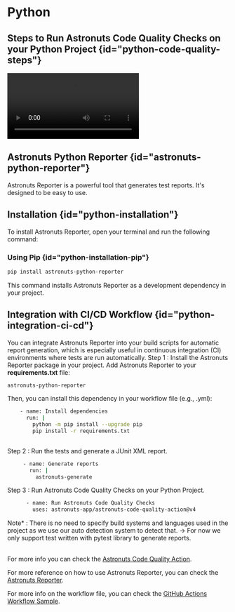 # Python

## Steps to Run Astronuts Code Quality Checks on your Python Project {id="python-code-quality-steps"}

<video src="https://youtu.be/EPU5-iRt97w" preview-src="python_video_thumbnail.png" /> {id="python-code-quality-setup-video"}

## Astronuts Python Reporter {id="astronuts-python-reporter"}

Astronuts Reporter is a powerful tool that generates test reports. It's designed to be easy to use.

## Installation {id="python-installation"}

To install Astronuts Reporter, open your terminal and run the following command:

### Using Pip {id="python-installation-pip"}

```bash
pip install astronuts-python-reporter
```

This command installs Astronuts Reporter as a development dependency in your project.

## Integration with CI/CD Workflow {id="python-integration-ci-cd"}

You can integrate Astronuts Reporter into your build scripts for automatic report generation, which is especially useful
in continuous integration (CI) environments where tests are run automatically.
Step 1 : Install the Astronuts Reporter package in your project.
Add Astronuts Reporter to your **requirements.txt** file:

```bash
astronuts-python-reporter
```

Then, you can install this dependency in your workflow file (e.g., .yml):

```bash
    - name: Install dependencies
      run: |
        python -m pip install --upgrade pip
        pip install -r requirements.txt
        
```

Step 2 : Run the tests and generate a JUnit XML report.

```bash
     - name: Generate reports
       run: |
         astronuts-generate
```

Step 3 : Run Astronuts Code Quality Checks on your Python Project.

```bash
      - name: Run Astronuts Code Quality Checks
        uses: astronuts-app/astronuts-code-quality-action@v4
```
Note* : There is no need to specify build systems and languages used in the project as we use our auto detection system to detect that.
        -> For now we only support test written with pytest library to generate reports.
<br></br>

For more info you can check
the [Astronuts Code Quality Action](https://github.com/marketplace/actions/astronuts-code-quality-action).

For more reference on how to use Astronuts Reporter, you can check
the [Astronuts Reporter](https://pypi.org/project/astronuts-python-reporter/).

For more info on the workflow file, you can check
the [GitHub Actions Workflow Sample](https://github.com/astronuts-app/samples/blob/main/.github/workflows/build_python_sample.yml).
